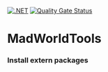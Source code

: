 [![.NET](https://github.com/oveldman/MadWorldTools/actions/workflows/dotnet.yml/badge.svg)](https://github.com/oveldman/MadWorldTools/actions/workflows/dotnet.yml)
[![Quality Gate Status](https://sonarcloud.io/api/project_badges/measure?project=oveldman_MadWorldTools&metric=alert_status)](https://sonarcloud.io/summary/new_code?id=oveldman_MadWorldTools)

# MadWorldTools

### Install extern packages
